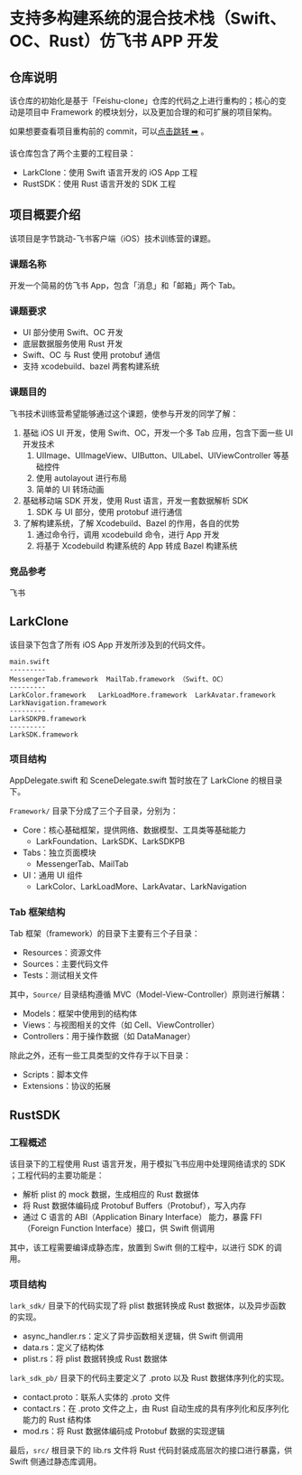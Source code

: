 # 支持多构建系统的混合技术栈（Swift、OC、Rust）仿飞书 APP 开发

## 仓库说明

该仓库的初始化是基于「Feishu-clone」仓库的代码之上进行重构的；核心的变动是项目中 Framework 的模块划分，以及更加合理的和可扩展的项目架构。

如果想要查看项目重构前的 commit，可以[点击跳转 ➡️](https://github.com/notURandomDev/Feishu-clone) 。

该仓库包含了两个主要的工程目录：

- LarkClone：使用 Swift 语言开发的 iOS App 工程
- RustSDK：使用 Rust 语言开发的 SDK 工程

## 项目概要介绍

该项目是字节跳动-飞书客户端（iOS）技术训练营的课题。

### 课题名称

开发一个简易的仿飞书 App，包含「消息」和「邮箱」两个 Tab。

### 课题要求

- UI 部分使用 Swift、OC 开发
- 底层数据服务使用 Rust 开发
- Swift、OC 与 Rust 使用 protobuf 通信
- 支持 xcodebuild、bazel 两套构建系统

### 课题目的

飞书技术训练营希望能够通过这个课题，使参与开发的同学了解：

1. 基础 iOS UI 开发，使用 Swift、OC，开发一个多 Tab 应用，包含下面一些 UI 开发技术
   1. UIImage、UIImageView、UIButton、UILabel、UIViewController 等基础控件
   2. 使用 autolayout 进行布局
   3. 简单的 UI 转场动画
2. 基础移动端 SDK 开发，使用 Rust 语言，开发一套数据解析 SDK
   1. SDK 与 UI 部分，使用 protobuf 进行通信
3. 了解构建系统，了解 Xcodebuild、Bazel 的作用，各自的优势
   1. 通过命令行，调用 xcodebuild 命令，进行 App 开发
   2. 将基于 Xcodebuild 构建系统的 App 转成 Bazel 构建系统

### 竞品参考

飞书

## LarkClone

该目录下包含了所有 iOS App 开发所涉及到的代码文件。

```text
main.swift
---------
MessengerTab.framework  MailTab.framework （Swift、OC）
---------
LarkColor.framework   LarkLoadMore.framework  LarkAvatar.framework  LarkNavigation.framework
---------
LarkSDKPB.framework
---------
LarkSDK.framework
```

### 项目结构

AppDelegate.swift 和 SceneDelegate.swift 暂时放在了 LarkClone 的根目录下。

`Framework/` 目录下分成了三个子目录，分别为：

- Core：核心基础框架，提供网络、数据模型、工具类等基础能力
  - LarkFoundation、LarkSDK、LarkSDKPB
- Tabs：独立页面模块
  - MessengerTab、MailTab
- UI：通用 UI 组件
  - LarkColor、LarkLoadMore、LarkAvatar、LarkNavigation

### Tab 框架结构

Tab 框架（framework）的目录下主要有三个子目录：

- Resources：资源文件
- Sources：主要代码文件
- Tests：测试相关文件

其中，`Source/` 目录结构遵循 MVC（Model-View-Controller）原则进行解耦：

- Models：框架中使用到的结构体
- Views：与视图相关的文件（如 Cell、ViewController）
- Controllers：用于操作数据（如 DataManager）

除此之外，还有一些工具类型的文件存于以下目录：

- Scripts：脚本文件
- Extensions：协议的拓展

## RustSDK

### 工程概述

该目录下的工程使用 Rust 语言开发，用于模拟飞书应用中处理网络请求的 SDK ；工程代码的主要功能是：

- 解析 plist 的 mock 数据，生成相应的 Rust 数据体
- 将 Rust 数据体编码成 Protobuf Buffers（Protobuf），写入内存
- 通过 C 语言的 ABI（Application Binary Interface） 能力，暴露 FFI（Foreign Function Interface）接口，供 Swift 侧调用

其中，该工程需要编译成静态库，放置到 Swift 侧的工程中，以进行 SDK 的调用。

### 项目结构

`lark_sdk/` 目录下的代码实现了将 plist 数据转换成 Rust 数据体，以及异步函数的实现。

- async_handler.rs：定义了异步函数相关逻辑，供 Swift 侧调用
- data.rs：定义了结构体
- plist.rs：将 plist 数据转换成 Rust 数据体

`lark_sdk_pb/` 目录下的代码主要定义了 .proto 以及 Rust 数据体序列化的实现。

- contact.proto：联系人实体的 .proto 文件
- contact.rs：在 .proto 文件之上，由 Rust 自动生成的具有序列化和反序列化能力的 Rust 结构体
- mod.rs：将 Rust 数据体编码成 Protobuf 数据的实现逻辑

最后，`src/` 根目录下的 lib.rs 文件将 Rust 代码封装成高层次的接口进行暴露，供 Swift 侧通过静态库调用。
